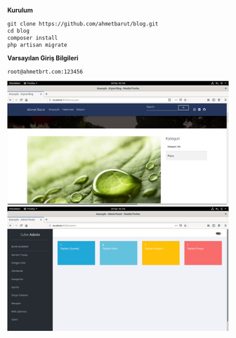 **Kurulum**
```
git clone https://github.com/ahmetbarut/blog.git
cd blog 
composer install 
php artisan migrate
```

**Varsayılan Giriş Bilgileri**
```
root@ahmetbrt.com:123456
```
![](/blog.png)
![](/admin.png)
